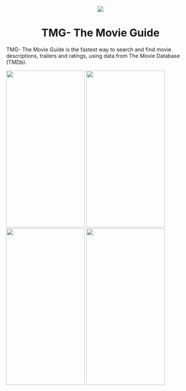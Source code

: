 <p align="center">
  <img src="https://user-images.githubusercontent.com/51262683/62427448-98a7bc00-b710-11e9-88d8-4c8bb7803611.png">
</p>

#  <center>  TMG- The Movie Guide </center> 
TMG- The Movie Guide is the fastest way to search and find movie descriptions, trailers and ratings, using data from The Movie Database (TMDb).

<p float = "left">
 <img width="210" height="420" src="https://user-images.githubusercontent.com/51262683/62483803-30231280-b7d6-11e9-90a0-98d0aaa69c0b.jpg">
 <img width="210" height="420" src="https://user-images.githubusercontent.com/51262683/62483806-30bba900-b7d6-11e9-8166-7d99f09fe57d.jpg">
 <img width="210" height="420" src="https://user-images.githubusercontent.com/51262683/62483805-30231280-b7d6-11e9-84c3-ddcaabafabfa.jpg">
 <img width="210" height="420" src="https://user-images.githubusercontent.com/51262683/62483804-30231280-b7d6-11e9-88ca-81f27067cbe3.jpg"> 
</p>
